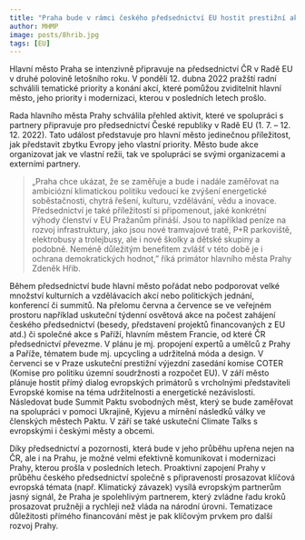 ```yaml
---
title: "Praha bude v rámci českého předsednictví EU hostit prestižní akce i jednání evropských lídrů"
author: MHMP
image: posts/8hrib.jpg
tags: [EU]
---
```


Hlavní město Praha se intenzivně připravuje na předsednictví ČR v Radě EU v druhé polovině letošního roku. V pondělí 12. dubna 2022 pražští radní schválili tematické priority a konání akcí, které pomůžou zviditelnit hlavní město, jeho priority i modernizaci, kterou v posledních letech prošlo.

Rada hlavního města Prahy schválila přehled aktivit, které ve spolupráci s partnery připravuje pro předsednictví České republiky v Radě EU (1. 7. – 12. 12. 2022). Tato událost představuje pro hlavní město jedinečnou příležitost, jak představit zbytku Evropy jeho vlastní priority. Město bude akce organizovat jak ve vlastní režii, tak ve spolupráci se svými organizacemi a externími partnery.

> „Praha chce ukázat, že se zaměřuje a bude i nadále zaměřovat na ambiciózní klimatickou politiku vedoucí ke zvýšení energetické soběstačnosti, chytrá řešení, kulturu, vzdělávání, vědu a inovace. Předsednictví je také příležitostí si připomenout, jaké konkrétní výhody členství v EU Pražanům přináší. Jsou to například peníze na rozvoj infrastruktury, jako jsou nové tramvajové tratě, P+R parkoviště, elektrobusy a trolejbusy, ale i nové školky a dětské skupiny a podobně. Neméně důležitým benefitem zvlášť v této době je i ochrana demokratických hodnot,” říká primátor hlavního města Prahy Zdeněk Hřib.

Během předsednictví bude hlavní město pořádat nebo podporovat velké množství kulturních a vzdělávacích akcí nebo politických jednání, konferencí či summitů. Na přelomu června a července se ve veřejném prostoru například uskuteční týdenní osvětová akce na počest zahájení českého předsednictví (besedy, představení projektů financovaných z EU atd.) či společné akce s Paříží, hlavním městem Francie, od které ČR předsednictví převezme. V plánu je mj. propojení expertů a umělců z Prahy a Paříže, tématem bude mj. upcycling a udržitelná móda a design. V červenci se v Praze uskuteční prestižní výjezdní zasedání komise COTER (Komise pro politiku územní soudržnosti a rozpočet EU). V září město plánuje hostit přímý dialog evropských primátorů s vrcholnými představiteli Evropské komise na téma udržitelnosti a energetické nezávislosti. Následovat bude Summit Paktu svobodných měst, který se bude zaměřovat na spolupráci v pomoci Ukrajině, Kyjevu a mírnění následků války ve členských městech Paktu. V září se také uskuteční Climate Talks s evropskými i českými městy a obcemi.

Díky předsednictví a pozornosti, která bude v jeho průběhu upřena nejen na ČR, ale i na Prahu, je možné velmi efektivně komunikovat i modernizaci Prahy, kterou prošla v posledních letech. Proaktivní zapojení Prahy v průběhu českého předsednictví společně s připraveností prosazovat klíčová evropská témata (např. Klimatický závazek) vysílá evropským partnerům jasný signál, že Praha je spolehlivým partnerem, který zvládne řadu kroků prosazovat pružněji a rychleji než vláda na národní úrovni. Tematizace důležitosti přímého financování měst je pak klíčovým prvkem pro další rozvoj Prahy.
